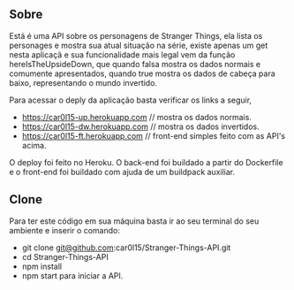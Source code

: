 ## Sobre

Está é uma API sobre os personagens de Stranger Things,
ela lista os personages e mostra sua atual situação na série,
existe apenas um get nesta aplicaçã e sua funcionalidade mais 
legal vem da função hereIsTheUpsideDown, que quando falsa mostra os
dados normais e comumente apresentados, quando true mostra
os dados de cabeça para baixo, representando o mundo invertido.

Para acessar o deply da aplicação basta verificar os links a seguir,
- https://car0l15-up.herokuapp.com   // mostra os dados normais.
- https://car0l15-dw.herokuapp.com   // mostra os dados invertidos.
- https://car0l15-ft.herokuapp.com  // front-end simples feito com as API's acima.

O deploy foi feito no Heroku. O back-end foi buildado a partir do Dockerfile e
o front-end foi buildado com ajuda de um buildpack auxiliar.

## Clone
Para ter este código em sua máquina basta ir ao seu terminal do seu ambiente e inserir o comando:

- git clone git@github.com:car0l15/Stranger-Things-API.git 
- cd Stranger-Things-API
- npm install
- npm start para iniciar a API.
